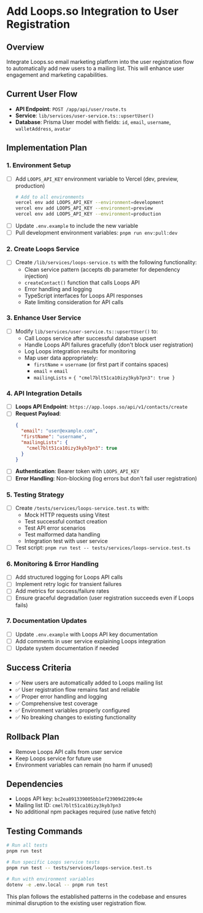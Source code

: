 # Add Loops.so Integration to User Registration

## Overview
Integrate Loops.so email marketing platform into the user registration flow to automatically add new users to a mailing list. This will enhance user engagement and marketing capabilities.

## Current User Flow
- **API Endpoint**: `POST /app/api/user/route.ts`
- **Service**: `lib/services/user-service.ts::upsertUser()`
- **Database**: Prisma User model with fields: `id`, `email`, `username`, `walletAddress`, `avatar`

## Implementation Plan

### 1. Environment Setup
- [ ] Add `LOOPS_API_KEY` environment variable to Vercel (dev, preview, production)
  ```bash
  # Add to all environments
  vercel env add LOOPS_API_KEY --environment=development
  vercel env add LOOPS_API_KEY --environment=preview
  vercel env add LOOPS_API_KEY --environment=production
  ```
- [ ] Update `.env.example` to include the new variable
- [ ] Pull development environment variables: `pnpm run env:pull:dev`

### 2. Create Loops Service
- [ ] Create `/lib/services/loops-service.ts` with the following functionality:
  - Clean service pattern (accepts db parameter for dependency injection)
  - `createContact()` function that calls Loops API
  - Error handling and logging
  - TypeScript interfaces for Loops API responses
  - Rate limiting consideration for API calls

### 3. Enhance User Service
- [ ] Modify `lib/services/user-service.ts::upsertUser()` to:
  - Call Loops service after successful database upsert
  - Handle Loops API failures gracefully (don't block user registration)
  - Log Loops integration results for monitoring
  - Map user data appropriately:
    - `firstName` = `username` (or first part if contains spaces)
    - `email` = `email`
    - `mailingLists` = `{ "cmel7blt51ca10izy3kyb7pn3": true }`

### 4. API Integration Details
- [ ] **Loops API Endpoint**: `https://app.loops.so/api/v1/contacts/create`
- [ ] **Request Payload**:
  ```json
  {
    "email": "user@example.com",
    "firstName": "username",
    "mailingLists": {
      "cmel7blt51ca10izy3kyb7pn3": true
    }
  }
  ```
- [ ] **Authentication**: Bearer token with `LOOPS_API_KEY`
- [ ] **Error Handling**: Non-blocking (log errors but don't fail user registration)

### 5. Testing Strategy
- [ ] Create `/tests/services/loops-service.test.ts` with:
  - Mock HTTP requests using Vitest
  - Test successful contact creation
  - Test API error scenarios
  - Test malformed data handling
  - Integration test with user service
- [ ] Test script: `pnpm run test -- tests/services/loops-service.test.ts`

### 6. Monitoring & Error Handling
- [ ] Add structured logging for Loops API calls
- [ ] Implement retry logic for transient failures
- [ ] Add metrics for success/failure rates
- [ ] Ensure graceful degradation (user registration succeeds even if Loops fails)

### 7. Documentation Updates
- [ ] Update `.env.example` with Loops API key documentation
- [ ] Add comments in user service explaining Loops integration
- [ ] Update system documentation if needed

## Success Criteria
- ✅ New users are automatically added to Loops mailing list
- ✅ User registration flow remains fast and reliable
- ✅ Proper error handling and logging
- ✅ Comprehensive test coverage
- ✅ Environment variables properly configured
- ✅ No breaking changes to existing functionality

## Rollback Plan
- Remove Loops API calls from user service
- Keep Loops service for future use
- Environment variables can remain (no harm if unused)

## Dependencies
- Loops API key: `bc2ea891339005bb1ef23909d2209c4e`
- Mailing list ID: `cmel7blt51ca10izy3kyb7pn3`
- No additional npm packages required (use native fetch)

## Testing Commands
```bash
# Run all tests
pnpm run test

# Run specific Loops service tests
pnpm run test -- tests/services/loops-service.test.ts

# Run with environment variables
dotenv -e .env.local -- pnpm run test
```

This plan follows the established patterns in the codebase and ensures minimal disruption to the existing user registration flow.
